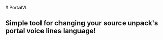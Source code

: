 #   P o r t a l V L 
 
## Simple tool for changing your source unpack's portal voice lines language!
